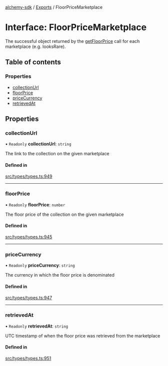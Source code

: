 [alchemy-sdk](../README.md) / [Exports](../modules.md) / FloorPriceMarketplace

# Interface: FloorPriceMarketplace

The successful object returned by the [getFloorPrice](../classes/NftNamespace.md#getfloorprice) call for each
marketplace (e.g. looksRare).

## Table of contents

### Properties

- [collectionUrl](FloorPriceMarketplace.md#collectionurl)
- [floorPrice](FloorPriceMarketplace.md#floorprice)
- [priceCurrency](FloorPriceMarketplace.md#pricecurrency)
- [retrievedAt](FloorPriceMarketplace.md#retrievedat)

## Properties

### collectionUrl

• `Readonly` **collectionUrl**: `string`

The link to the collection on the given marketplace

#### Defined in

[src/types/types.ts:949](https://github.com/alchemyplatform/alchemy-sdk-js/blob/85196e8/src/types/types.ts#L949)

___

### floorPrice

• `Readonly` **floorPrice**: `number`

The floor price of the collection on the given marketplace

#### Defined in

[src/types/types.ts:945](https://github.com/alchemyplatform/alchemy-sdk-js/blob/85196e8/src/types/types.ts#L945)

___

### priceCurrency

• `Readonly` **priceCurrency**: `string`

The currency in which the floor price is denominated

#### Defined in

[src/types/types.ts:947](https://github.com/alchemyplatform/alchemy-sdk-js/blob/85196e8/src/types/types.ts#L947)

___

### retrievedAt

• `Readonly` **retrievedAt**: `string`

UTC timestamp of when the floor price was retrieved from the marketplace

#### Defined in

[src/types/types.ts:951](https://github.com/alchemyplatform/alchemy-sdk-js/blob/85196e8/src/types/types.ts#L951)
